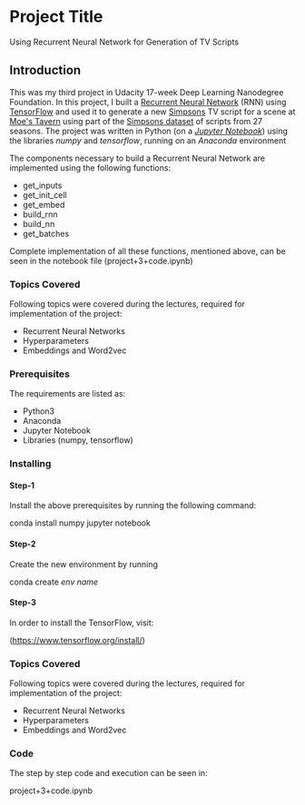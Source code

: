 # Project Title

Using Recurrent Neural Network for Generation of TV Scripts

## Introduction

This was my third project in Udacity 17-week Deep Learning Nanodegree Foundation. In this project, I built a [Recurrent Neural Network](https://en.wikipedia.org/wiki/Recurrent_neural_network) (RNN) using [TensorFlow](https://www.tensorflow.org/) and used it to generate a new [Simpsons](https://en.wikipedia.org/wiki/The_Simpsons) TV script for a scene at [Moe's Tavern](https://simpsonswiki.com/wiki/Moe's_Tavern) using part of the [Simpsons dataset](https://www.kaggle.com/wcukierski/the-simpsons-by-the-data) of scripts from 27 seasons. The project was written in Python (on a [_Jupyter Notebook_](https://github.com/HaraldoFilho/DLND-tv-script-generation/blob/master/dlnd_tv_script_generation.ipynb)) using the libraries _numpy_ and _tensorflow_, running on an _Anaconda_ environment

The components necessary to build a Recurrent Neural Network are implemented using the following functions:
- get_inputs
- get_init_cell
- get_embed
- build_rnn
- build_nn
- get_batches

Complete implementation of all these functions, mentioned above, can be seen in the notebook file (project+3+code.ipynb)


### Topics Covered

Following topics were covered during the lectures, required for implementation of the project:

- Recurrent Neural Networks
- Hyperparameters
- Embeddings and Word2vec

### Prerequisites

The requirements are listed as:

- Python3
- Anaconda
- Jupyter Notebook
- Libraries (numpy, tensorflow)

### Installing

#### Step-1

Install the above prerequisites by running the following command:

conda install numpy  jupyter notebook


#### Step-2

Create the new environment by running

conda create *env name*

#### Step-3

In order to install the TensorFlow, visit:

(https://www.tensorflow.org/install/)

### Topics Covered

Following topics were covered during the lectures, required for implementation of the project:

- Recurrent Neural Networks
- Hyperparameters
- Embeddings and Word2vec

### Code

The step by step code and execution can be seen in:

project+3+code.ipynb






